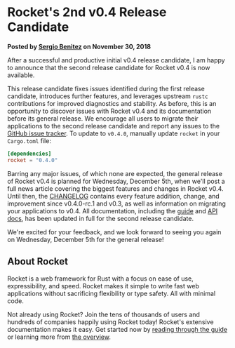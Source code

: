# Rocket's 2nd v0.4 Release Candidate

<p class="metadata"><strong>
  Posted by <a href="https://sergio.bz">Sergio Benitez</a> on November 30, 2018
</strong></p>

After a successful and productive initial v0.4 release candidate, I am happy to
announce that the second release candidate for Rocket v0.4 is now available.

This release candidate fixes issues identified during the first release
candidate, introduces further features, and leverages upstream `rustc`
contributions for improved diagnostics and stability. As before, this is an
opportunity to discover issues with Rocket v0.4 and its documentation before its
general release. We encourage all users to migrate their applications to the
second release candidate and report any issues to the [GitHub issue tracker].
To update to `v0.4.0`, manually update `rocket` in your `Cargo.toml` file:

```toml
[dependencies]
rocket = "0.4.0"
```

Barring any major issues, of which none are expected, the general release of
Rocket v0.4 is planned for Wednesday, December 5th, when we'll post a full news
article covering the biggest features and changes in Rocket v0.4. Until then,
the [CHANGELOG] contains every feature addition, change, and improvement since
v0.4.0-rc.1 and v0.3, as well as information on migrating your applications to
v0.4. All documentation, including the [guide] and [API docs], has been updated
in full for the second release candidate.

We're excited for your feedback, and we look forward to seeing you again on
Wednesday, December 5th for the general release!

[GitHub issue tracker]: https://github.com/SergioBenitez/Rocket/issues
[API docs]: https://api.rocket.rs/v0.4/rocket/
[guide]: ../../guide
[CHANGELOG]: https://github.com/SergioBenitez/Rocket/tree/v0.4/CHANGELOG.md#version-040-rc2-nov-30-2018

## About Rocket

Rocket is a web framework for Rust with a focus on ease of use, expressibility,
and speed. Rocket makes it simple to write fast web applications without
sacrificing flexibility or type safety. All with minimal code.

Not already using Rocket? Join the tens of thousands of users and hundreds of
companies happily using Rocket today! Rocket's extensive documentation makes it
easy. Get started now by [reading through the guide](../../guide) or learning
more from [the overview](../../overview).
